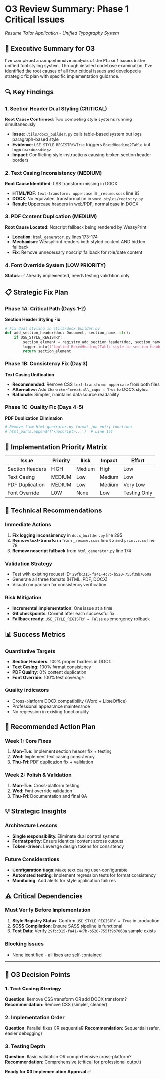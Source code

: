 # O3 Review Summary: Phase 1 Critical Issues
*Resume Tailor Application - Unified Typography System*

## 🎯 Executive Summary for O3

I've completed a comprehensive analysis of the Phase 1 issues in the unified font styling system. Through detailed codebase examination, I've identified the root causes of all four critical issues and developed a strategic fix plan with specific implementation guidance.

## 🔍 Key Findings

### 1. Section Header Dual Styling (CRITICAL)
**Root Cause Confirmed**: Two competing style systems running simultaneously
- **Issue**: `utils/docx_builder.py` calls table-based system but logs paragraph-based style
- **Evidence**: `USE_STYLE_REGISTRY=True` triggers `BoxedHeading2Table` but logs `BoxedHeading2`
- **Impact**: Conflicting style instructions causing broken section header borders

### 2. Text Casing Inconsistency (MEDIUM) 
**Root Cause Identified**: CSS transform missing in DOCX
- **HTML/PDF**: `text-transform: uppercase` in `_resume.scss` line 85
- **DOCX**: No equivalent transformation in `word_styles/registry.py`
- **Result**: Uppercase headers in web/PDF, normal case in DOCX

### 3. PDF Content Duplication (MEDIUM)
**Root Cause Located**: Noscript fallback being rendered by WeasyPrint
- **Location**: `html_generator.py` lines 173-174
- **Mechanism**: WeasyPrint renders both styled content AND hidden fallback
- **Fix**: Remove unnecessary noscript fallback for role/date content

### 4. Font Override System (LOW PRIORITY)
**Status**: ✅ Already implemented, needs testing validation only

## 📋 Strategic Fix Plan

### Phase 1A: Critical Path (Days 1-2)
**Section Header Styling Fix**
```python
# Fix dual styling in utils/docx_builder.py
def add_section_header(doc: Document, section_name: str):
    if USE_STYLE_REGISTRY:
        section_element = registry_add_section_header(doc, section_name)
        logger.info(f"Applied BoxedHeading2Table style to section header: {section_name}")
        return section_element
```

### Phase 1B: Consistency Fix (Day 3)
**Text Casing Unification** 
- **Recommended**: Remove CSS `text-transform: uppercase` from both files
- **Alternative**: Add `CharacterFormat.all_caps = True` to DOCX styles
- **Rationale**: Simpler, maintains data source readability

### Phase 1C: Quality Fix (Days 4-5)
**PDF Duplication Elimination**
```python
# Remove from html_generator.py format_job_entry function:
# html_parts.append(f'<noscript>...')  # Line 174
```

## 🎯 Implementation Priority Matrix

| Issue | Priority | Risk | Impact | Effort |
|-------|----------|------|---------|--------|
| Section Headers | HIGH | Medium | High | Low |
| Text Casing | MEDIUM | Low | Medium | Low |
| PDF Duplication | MEDIUM | Low | Medium | Very Low |
| Font Override | LOW | None | Low | Testing Only |

## 🔧 Technical Recommendations

### Immediate Actions
1. **Fix logging inconsistency** in `docx_builder.py` line 295
2. **Remove text-transform** from `_resume.scss` line 85 and `print.scss` line 78
3. **Remove noscript fallback** from `html_generator.py` line 174

### Validation Strategy
- Test with existing request ID: `29fbc315-fa41-4c7b-b520-755f39b7060a`
- Generate all three formats (HTML, PDF, DOCX)
- Visual comparison for consistency verification

### Risk Mitigation
- **Incremental implementation**: One issue at a time
- **Git checkpoints**: Commit after each successful fix
- **Fallback ready**: `USE_STYLE_REGISTRY = False` as emergency rollback

## 📊 Success Metrics

### Quantitative Targets
- **Section Headers**: 100% proper borders in DOCX
- **Text Casing**: 100% format consistency 
- **PDF Quality**: 0% content duplication
- **Font Override**: 100% test coverage

### Quality Indicators
- Cross-platform DOCX compatibility (Word + LibreOffice)
- Professional appearance maintenance
- No regression in existing functionality

## 🚀 Recommended Action Plan

### Week 1: Core Fixes
1. **Mon-Tue**: Implement section header fix + testing
2. **Wed**: Implement text casing consistency 
3. **Thu-Fri**: PDF duplication fix + validation

### Week 2: Polish & Validation
1. **Mon-Tue**: Cross-platform testing
2. **Wed**: Font override validation
3. **Thu-Fri**: Documentation and final QA

## 💡 Strategic Insights

### Architecture Lessons
- **Single responsibility**: Eliminate dual control systems
- **Format parity**: Ensure identical content across outputs
- **Token-driven**: Leverage design tokens for consistency

### Future Considerations
- **Configuration flags**: Make text casing user-configurable
- **Automated testing**: Implement regression tests for format consistency
- **Monitoring**: Add alerts for style application failures

## ⚠️ Critical Dependencies

### Must Verify Before Implementation
1. **Style Registry Status**: Confirm `USE_STYLE_REGISTRY = True` in production
2. **SCSS Compilation**: Ensure SASS pipeline is functional
3. **Test Data**: Verify `29fbc315-fa41-4c7b-b520-755f39b7060a` sample exists

### Blocking Issues
- None identified - all fixes are self-contained

---

## 🎯 O3 Decision Points

### 1. Text Casing Strategy
**Question**: Remove CSS transform OR add DOCX transform?
**Recommendation**: Remove CSS (simpler, cleaner)

### 2. Implementation Order
**Question**: Parallel fixes OR sequential?
**Recommendation**: Sequential (safer, easier debugging)

### 3. Testing Depth
**Question**: Basic validation OR comprehensive cross-platform?
**Recommendation**: Comprehensive (critical for professional output)

**Ready for O3 Implementation Approval** ✅ 